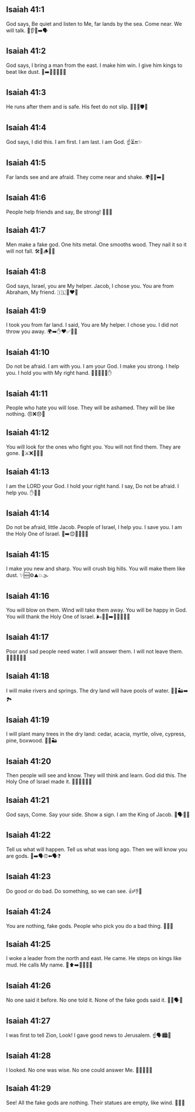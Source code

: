## Isaiah 41:1
God says, Be quiet and listen to Me, far lands by the sea. Come near. We will talk. 🤫👂🌊➡️🗣️
## Isaiah 41:2
God says, I bring a man from the east. I make him win. I give him kings to beat like dust. 🧭➡️🏃‍♂️✅👑💨
## Isaiah 41:3
He runs after them and is safe. His feet do not slip. 🏃‍♂️💨🛡️👣
## Isaiah 41:4
God says, I did this. I am first. I am last. I am God. ☝️⏳🔚✨
## Isaiah 41:5
Far lands see and are afraid. They come near and shake. 🌍👀😨➡️😬
## Isaiah 41:6
People help friends and say, Be strong! 👫🤝💪
## Isaiah 41:7
Men make a fake god. One hits metal. One smooths wood. They nail it so it will not fall. 🛠️🔨🪵🔩🗿
## Isaiah 41:8
God says, Israel, you are My helper. Jacob, I chose you. You are from Abraham, My friend. 🇮🇱🤝❤️👴
## Isaiah 41:9
I took you from far land. I said, You are My helper. I chose you. I did not throw you away. 🌍➡️✋❤️✅🙅‍♂️
## Isaiah 41:10
Do not be afraid. I am with you. I am your God. I make you strong. I help you. I hold you with My right hand. 🚫😟🙂💪🤝✋
## Isaiah 41:11
People who hate you will lose. They will be ashamed. They will be like nothing. 😠❌😞🫥
## Isaiah 41:12
You will look for the ones who fight you. You will not find them. They are gone. 👀⚔️❌🏃‍♂️💨
## Isaiah 41:13
I am the LORD your God. I hold your right hand. I say, Do not be afraid. I help you. ✋🤝🙂
## Isaiah 41:14
Do not be afraid, little Jacob. People of Israel, I help you. I save you. I am the Holy One of Israel. 🐛➡️😊🛟✨🇮🇱
## Isaiah 41:15
I make you new and sharp. You will crush big hills. You will make them like dust. ✨🆕⚙️⛰️💥🌫️
## Isaiah 41:16
You will blow on them. Wind will take them away. You will be happy in God. You will thank the Holy One of Israel. 🌬️🍃🌀➡️🙂🙌✨🇮🇱
## Isaiah 41:17
Poor and sad people need water. I will answer them. I will not leave them. 🧍‍♂️🥺🚰🙏✅
## Isaiah 41:18
I will make rivers and springs. The dry land will have pools of water. 🌊💧🏜️➡️🏞️
## Isaiah 41:19
I will plant many trees in the dry land: cedar, acacia, myrtle, olive, cypress, pine, boxwood. 🌳🌲🏜️
## Isaiah 41:20
Then people will see and know. They will think and learn. God did this. The Holy One of Israel made it. 👀🧠✅✨🇮🇱
## Isaiah 41:21
God says, Come. Say your side. Show a sign. I am the King of Jacob. 📣🗣️🔆👑
## Isaiah 41:22
Tell us what will happen. Tell us what was long ago. Then we will know you are gods. 📅➡️🗣️⏰⬅️🗣️❓
## Isaiah 41:23
Do good or do bad. Do something, so we can see. 👍👎👀
## Isaiah 41:24
You are nothing, fake gods. People who pick you do a bad thing. 🗿❌🚫
## Isaiah 41:25
I woke a leader from the north and east. He came. He steps on kings like mud. He calls My name. 🧭⬆️➡️🏃‍♂️👑🥾
## Isaiah 41:26
No one said it before. No one told it. None of the fake gods said it. 🙅‍♂️🗣️📣
## Isaiah 41:27
I was first to tell Zion, Look! I gave good news to Jerusalem. ☝️🗣️🏙️🎉
## Isaiah 41:28
I looked. No one was wise. No one could answer Me. 👀🙅‍♂️🤷‍♂️
## Isaiah 41:29
See! All the fake gods are nothing. Their statues are empty, like wind. 🗿💨❌
